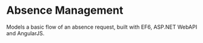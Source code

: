 # Absence Management
Models a basic flow of an absence request, built with EF6, ASP.NET WebAPI and AngularJS.